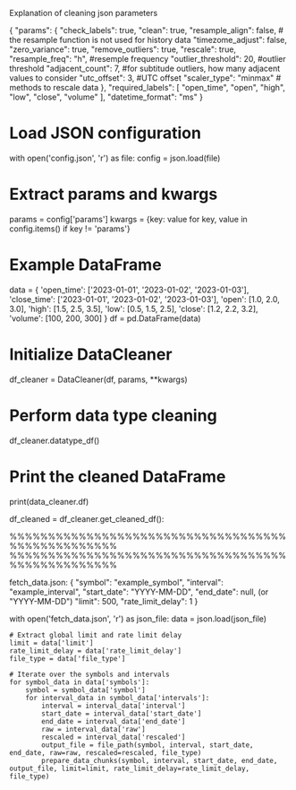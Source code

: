 Explanation of cleaning json parameters

{
    "params": {
        "check_labels": true,
        "clean": true,
        "resample_align": false, # the resample function is not used for history data 
        "timezome_adjust": false,
        "zero_variance": true,
        "remove_outliers": true,
        "rescale": true,
        "resample_freq": "h", #resemple frequency
        "outlier_threshold": 20, #outlier threshold
        "adjacent_count": 7, #for subtitude outliers, how many adjacent values to consider
        "utc_offset": 3, #UTC offset
        "scaler_type": "minmax" # methods to rescale data
    },
    "required_labels": [
        "open_time", "open", "high", "low", "close", "volume"
    ],
    "datetime_format": "ms"
}

# Load JSON configuration
with open('config.json', 'r') as file:
    config = json.load(file)

# Extract params and kwargs
params = config['params']
kwargs = {key: value for key, value in config.items() if key != 'params'}

# Example DataFrame
data = {
    'open_time': ['2023-01-01', '2023-01-02', '2023-01-03'],
    'close_time': ['2023-01-01', '2023-01-02', '2023-01-03'],
    'open': [1.0, 2.0, 3.0],
    'high': [1.5, 2.5, 3.5],
    'low': [0.5, 1.5, 2.5],
    'close': [1.2, 2.2, 3.2],
    'volume': [100, 200, 300]
}
df = pd.DataFrame(data)

# Initialize DataCleaner
df_cleaner = DataCleaner(df, params, **kwargs)

# Perform data type cleaning
df_cleaner.datatype_df()

# Print the cleaned DataFrame
print(data_cleaner.df)

df_cleaned = df_cleaner.get_cleaned_df():

%%%%%%%%%%%%%%%%%%%%%%%%%%%%%%%%%%%%%%%%%%%%%%%%%%
%%%%%%%%%%%%%%%%%%%%%%%%%%%%%%%%%%%%%%%%%%%%%%%%%%


fetch_data.json:
{
  "symbol": "example_symbol",
  "interval": "example_interval",
  "start_date": "YYYY-MM-DD",
  "end_date": null, (or "YYYY-MM-DD")
  "limit": 500,
  "rate_limit_delay": 1
}

with open('fetch_data.json', 'r') as json_file:
        data = json.load(json_file)

    # Extract global limit and rate limit delay
    limit = data['limit']
    rate_limit_delay = data['rate_limit_delay']
    file_type = data['file_type']

    # Iterate over the symbols and intervals
    for symbol_data in data['symbols']:
        symbol = symbol_data['symbol']
        for interval_data in symbol_data['intervals']:
            interval = interval_data['interval']
            start_date = interval_data['start_date']
            end_date = interval_data['end_date']
            raw = interval_data['raw']
            rescaled = interval_data['rescaled']
            output_file = file_path(symbol, interval, start_date, end_date, raw=raw, rescaled=rescaled, file_type)
            prepare_data_chunks(symbol, interval, start_date, end_date, output_file, limit=limit, rate_limit_delay=rate_limit_delay, file_type)